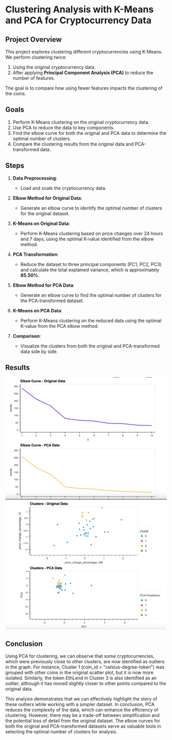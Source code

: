 

# Clustering Analysis with K-Means and PCA for Cryptocurrency Data

## Project Overview

This project explores clustering different cryptocurrencies using K-Means. We perform clustering twice:
1. Using the original cryptocurrency data.
2. After applying **Principal Component Analysis (PCA)** to reduce the number of features.

The goal is to compare how using fewer features impacts the clustering of the coins.

## Goals

1. Perform K-Means clustering on the original cryptocurrency data.
2. Use PCA to reduce the data to key components.
3. Find the elbow curve for both the original and PCA data to determine the optimal number of clusters.
4. Compare the clustering results from the original data and PCA-transformed data.

## Steps


1. **Data Preprocessing**: 
   - Load and scale the cryptocurrency data.

2. **Elbow Method for Original Data**: 
   - Generate an elbow curve to identify the optimal number of clusters for the original dataset.

3. **K-Means on Original Data**: 
   - Perform K-Means clustering based on price changes over 24 hours and 7 days, using the optimal K-value identified from the elbow method.

4. **PCA Transformation**: 
   - Reduce the dataset to three principal components (PC1, PC2, PC3) and calculate the total explained variance, which is approximately **85.50%**.

5. **Elbow Method for PCA Data**: 
   - Generate an elbow curve to find the optimal number of clusters for the PCA-transformed dataset.

6. **K-Means on PCA Data**: 
   - Perform K-Means clustering on the reduced data using the optimal K-value from the PCA elbow method.

7. **Comparison**: 
   - Visualize the clusters from both the original and PCA-transformed data side by side.

## Results

![Elbow Curve Comparison](https://github.com/mariemsdiaz/CryptoClustering/blob/main/Unsupervised_Machine_Learning/Resources/Elbow_Curve.png)
![PCA Scatter Plot Comparison](https://github.com/mariemsdiaz/CryptoClustering/blob/main/Unsupervised_Machine_Learning/Resources/Cluster_Plot.png)


## Conclusion
Using PCA for clustering, we can observe that some cryptocurrencies, which were previously close to other clusters, are now identified as outliers in the graph. For instance, Cluster 1 (coin_id = "celsius-degree-token") was grouped with other coins in the original scatter plot, but it is now more isolated. Similarly, the token EthLend in Cluster 3 is also identified as an outlier, although it has moved slightly closer to other points compared to the original data.

This analysis demonstrates that we can effectively highlight the story of these outliers while working with a simpler dataset. In conclusion, PCA reduces the complexity of the data, which can enhance the efficiency of clustering. However, there may be a trade-off between simplification and the potential loss of detail from the original dataset. The elbow curves for both the original and PCA-transformed datasets serve as valuable tools in selecting the optimal number of clusters for analysis.